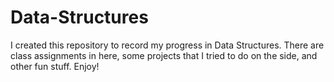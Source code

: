 # Data-Structures
I created this repository to record my progress in Data Structures. There are class assignments in here, some projects that I tried to do on the side, and other fun stuff. Enjoy! 
